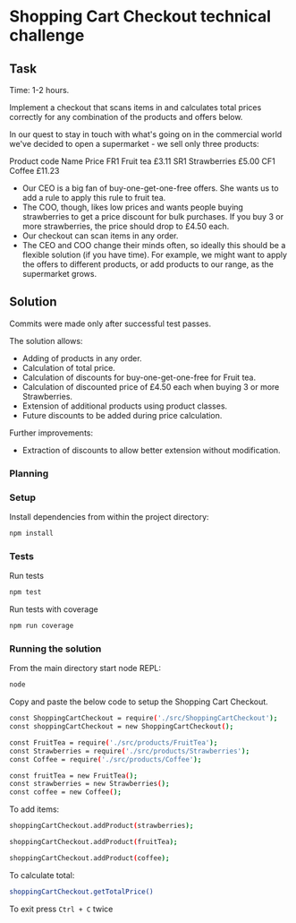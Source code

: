 # Shopping Cart Checkout technical challenge

## Task

Time: 1-2 hours.

Implement a checkout that scans items in and calculates total prices correctly for any combination of the products and offers below.

In our quest to stay in touch with what's going on in the commercial world we've decided to open a supermarket - we sell only three products:

Product code    Name            Price
FR1             Fruit tea       £3.11
SR1             Strawberries    £5.00
CF1             Coffee          £11.23

- Our CEO is a big fan of buy-one-get-one-free offers. She wants us to add a rule to apply this rule to fruit tea.
- The COO, though, likes low prices and wants people buying strawberries to get a price discount for bulk purchases. If you buy 3 or more strawberries, the price should drop to £4.50 each.
- Our checkout can scan items in any order.
- The CEO and COO change their minds often, so ideally this should be a flexible solution (if you have time). For example, we might want to apply the offers to different products, or add products to our range, as the supermarket grows.



## Solution

Commits were made only after successful test passes.

The solution allows:

- Adding of products in any order.
- Calculation of total price.
- Calculation of discounts for buy-one-get-one-free for Fruit tea.
- Calculation of discounted price of £4.50 each when buying 3 or more Strawberries.
- Extension of additional products using product classes.
- Future discounts to be added during price calculation.

Further improvements:

- Extraction of discounts to allow better extension without modification.


### Planning

<!-- Excalidraw link -->

### Setup

Install dependencies from within the project directory:

```bash
npm install
```

### Tests

Run tests
```bash
npm test
```

Run tests with coverage
```bash
npm run coverage
```

<!-- Tests link -->

### Running the solution

From the main directory start node REPL:
```bash
node
```

Copy and paste the below code to setup the Shopping Cart Checkout. 
```bash
const ShoppingCartCheckout = require('./src/ShoppingCartCheckout');
const shoppingCartCheckout = new ShoppingCartCheckout();

const FruitTea = require('./src/products/FruitTea');
const Strawberries = require('./src/products/Strawberries');
const Coffee = require('./src/products/Coffee');

const fruitTea = new FruitTea();
const strawberries = new Strawberries();
const coffee = new Coffee();


```
To add items:

```bash
shoppingCartCheckout.addProduct(strawberries);

shoppingCartCheckout.addProduct(fruitTea);

shoppingCartCheckout.addProduct(coffee);
```

To calculate total:

```bash
shoppingCartCheckout.getTotalPrice()
```

To exit press `Ctrl + C` twice

